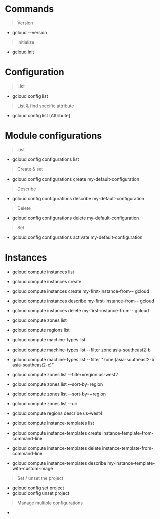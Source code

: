 # Commands

> Version
- gcloud --version

> Initialize
- gcloud init

# Configuration
> List
- gcloud config list

> List & find specific attribute
- gcloud config list [Attribute]

# Module configurations
> List
- gcloud config configurations list

> Create & set
- gcloud config configurations create my-default-configuration

> Describe
- gcloud config configurations describe my-default-configuration

> Delete
- gcloud config configurations delete my-default-configuration

> Set
- gcloud config configurations activate my-default-configuration

# Instances

- gcloud compute instances list
- gcloud compute instances create
- gcloud compute instances create my-first-instance-from-- gcloud
- gcloud compute instances describe my-first-instance-from-- gcloud
- gcloud compute instances delete my-first-instance-from-- gcloud
- gcloud compute zones list
- gcloud compute regions list
- gcloud compute machine-types list
 
- gcloud compute machine-types list --filter zone:asia-southeast2-b
- gcloud compute machine-types list --filter "zone:(asia-southeast2-b asia-southeast2-c)"
- gcloud compute zones list --filter=region:us-west2
- gcloud compute zones list --sort-by=region
- gcloud compute zones list --sort-by=~region
- gcloud compute zones list --uri
- gcloud compute regions describe us-west4
 
- gcloud compute instance-templates list
- gcloud compute instance-templates create instance-template-from-command-line
- gcloud compute instance-templates delete instance-template-from-command-line
- gcloud compute instance-templates describe my-instance-template-with-custom-image

> Set / unset the project
- gcloud config set project <PROJECT>
- gcloud config unset project <PROJECT>


> Manage multiple configurations
- 
